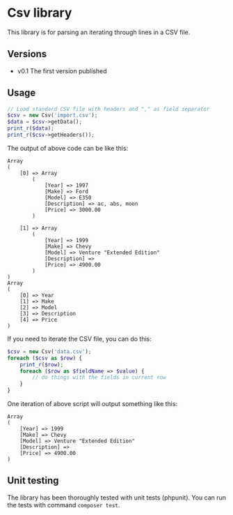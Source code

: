 # Csv library
This library is for parsing an iterating through lines in a CSV file.

## Versions
* v0.1 The first version published 

## Usage
```php
// Load standard CSV file with headers and "," as field separator
$csv = new Csv('import.csv');
$data = $csv->getData();
print_r($data);
print_r($csv->getHeaders());
```
The output of above code can be like this:
```text
Array
(
    [0] => Array
        (
            [Year] => 1997
            [Make] => Ford
            [Model] => E350
            [Description] => ac, abs, moon
            [Price] => 3000.00
        )

    [1] => Array
        (
            [Year] => 1999
            [Make] => Chevy
            [Model] => Venture "Extended Edition"
            [Description] => 
            [Price] => 4900.00
        )
)
Array
(
    [0] => Year
    [1] => Make
    [2] => Model
    [3] => Description
    [4] => Price
)
```
If you need to iterate the CSV file, you can do this:
```php
$csv = new Csv('data.csv');
foreach ($csv as $row) {    
    print_r($row);
    foreach ($row as $fieldName => $value) {
        // do things with the fields in current row
    }
}
```
One iteration of above script will output something like this:
```
Array
(
    [Year] => 1999
    [Make] => Chevy
    [Model] => Venture "Extended Edition"
    [Description] =>
    [Price] => 4900.00
)
```
## Unit testing
The library has been thoroughly tested with unit tests (phpunit). You 
can run the tests with command `composer test`.